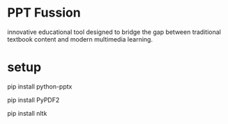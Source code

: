# PPT Fussion
innovative educational tool designed to bridge the gap between traditional textbook content and modern multimedia learning.

# setup
pip install python-pptx

pip install PyPDF2

pip install nltk
